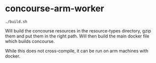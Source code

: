 # concourse-arm-worker

```
./build.sh
```

Will build the concourse resources in the resource-types directory, gzip them and put them in the
right path. Will then build the main docker file which builds concourse.

While this does not cross-compile, it can be run on arm machines with docker.

